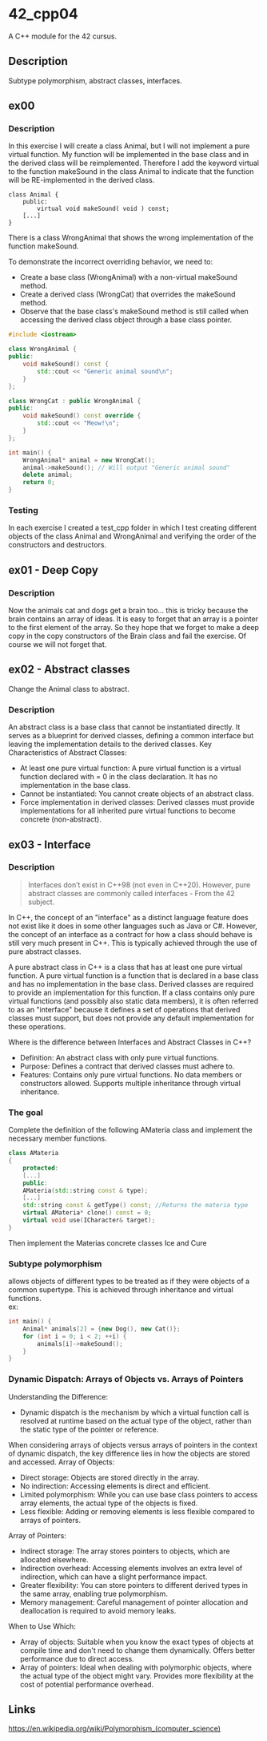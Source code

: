 # 42_cpp04

A C++ module for the 42 cursus.

## Description
Subtype polymorphism, abstract classes, interfaces.

## ex00
### Description
In this exercise I will create a class Animal, but I will not implement a pure virtual function.  My function will be implemented in the base class and in the derived class will be reimplemented. Therefore I add the keyword virtual to the function makeSound in the class Animal to indicate that the function will be RE-implemented in the derived class.
```
class Animal {
	public:
		virtual void makeSound( void ) const;
	[...]
}
```

There is a class WrongAnimal that shows the wrong implementation of the function makeSound.  


To demonstrate the incorrect overriding behavior, we need to:

- Create a base class (WrongAnimal) with a non-virtual makeSound method.
- Create a derived class (WrongCat) that overrides the makeSound method.
- Observe that the base class's makeSound method is still called when accessing the derived class object through a base class pointer.


```cpp
#include <iostream>

class WrongAnimal {
public:
    void makeSound() const {
        std::cout << "Generic animal sound\n";
    }
};

class WrongCat : public WrongAnimal {
public:
    void makeSound() const override {
        std::cout << "Meow!\n";
    }
};

int main() {
    WrongAnimal* animal = new WrongCat();
    animal->makeSound(); // Will output "Generic animal sound"
    delete animal;
    return 0;
}
```

### Testing
In each exercise I created a test_cpp folder in which I test creating different objects of the class Animal and WrongAnimal and verifying the order of the constructors and destructors. 
 
## ex01 - Deep Copy
### Description
Now the animals cat and dogs get a brain too... this is tricky because the brain contains an array of ideas. It is easy to forget that an array is a pointer to 
the first element of the array. So they hope that we forget to make a deep copy in the copy constructors of the Brain class and fail the exercise. Of course we will not forget that.

## ex02 - Abstract classes
Change the Animal class to abstract.
### Description
An abstract class is a base class that cannot be instantiated directly. It serves as a blueprint for derived classes, defining a common interface but leaving the implementation details to the derived classes.
Key Characteristics of Abstract Classes:
- At least one pure virtual function: A pure virtual function is a virtual function declared with = 0 in the class declaration. It has no implementation in the base class.
- Cannot be instantiated: You cannot create objects of an abstract class.
- Force implementation in derived classes: Derived classes must provide implementations for all inherited pure virtual functions to become concrete (non-abstract).

## ex03 - Interface 
### Description
> Interfaces don’t exist in C++98 (not even in C++20). However, pure abstract classes
are commonly called interfaces - From the 42 subject. 

In C++, the concept of an "interface" as a distinct language feature 
does not exist like it does in some other languages such as Java or C#. 
However, the concept of an interface as a contract for how a class should 
behave is still very much present in C++. This is typically achieved through 
the use of pure abstract classes.

A pure abstract class in C++ is a class that has at least one pure virtual 
function. A pure virtual function is a function that is declared in a 
base class and has no implementation in the base class. Derived classes 
are required to provide an implementation for this function. 
If a class contains only pure virtual functions (and possibly also 
static data members), it is often referred to as an "interface" 
because it defines a set of operations that derived classes must support, 
but does not provide any default implementation for these operations.

Where is the difference between Interfaces and Abstract Classes in C++?

- Definition: An abstract class with only pure virtual functions.
- Purpose: Defines a contract that derived classes must adhere to.
- Features: Contains only pure virtual functions. No data members or constructors allowed. Supports multiple inheritance through virtual inheritance.

### The goal
Complete the definition of the following AMateria class and implement the necessary
member functions.
```cpp
class AMateria
{
	protected:
	[...]
	public:
	AMateria(std::string const & type);
	[...]
	std::string const & getType() const; //Returns the materia type
	virtual AMateria* clone() const = 0;
	virtual void use(ICharacter& target);
}
```
Then implement the Materias concrete classes Ice and Cure

### Subtype polymorphism
allows objects of different types to be treated as if they were objects of a common supertype. This is achieved through inheritance and virtual functions.   
ex:
```cpp
int main() {
    Animal* animals[2] = {new Dog(), new Cat()};
    for (int i = 0; i < 2; ++i) {
        animals[i]->makeSound();
    }
}
```


### Dynamic Dispatch: Arrays of Objects vs. Arrays of Pointers
Understanding the Difference:  

- Dynamic dispatch is the mechanism by which a virtual function call is resolved at runtime based on the actual type of the object, rather than the static type of the pointer or reference.

When considering arrays of objects versus arrays of pointers in the context of dynamic dispatch, the key difference lies in how the objects are stored and accessed.
Array of Objects:
- Direct storage: Objects are stored directly in the array.
- No indirection: Accessing elements is direct and efficient.
- Limited polymorphism: While you can use base class pointers to access array elements, the actual type of the objects is fixed.
- Less flexible: Adding or removing elements is less flexible compared to arrays of pointers.

Array of Pointers:
- Indirect storage: The array stores pointers to objects, which are allocated elsewhere.
- Indirection overhead: Accessing elements involves an extra level of indirection, which can have a slight performance impact.
- Greater flexibility: You can store pointers to different derived types in the same array, enabling true polymorphism.
- Memory management: Careful management of pointer allocation and deallocation is required to avoid memory leaks.

When to Use Which:
- Array of objects: Suitable when you know the exact types of objects at compile time and don't need to change them dynamically. Offers better performance due to direct access.
- Array of pointers: Ideal when dealing with polymorphic objects, where the actual type of the object might vary. Provides more flexibility at the cost of potential performance overhead.

## Links
https://en.wikipedia.org/wiki/Polymorphism_(computer_science)  
